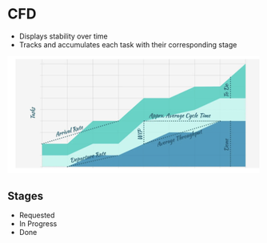# CFD

- Displays stability over time
- Tracks and accumulates each task with their corresponding stage

![alt text](media/image-4.png)

## Stages

- Requested
- In Progress
- Done